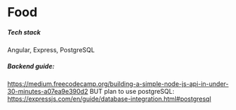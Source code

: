 # Food

##### Tech stack
Angular, Express, PostgreSQL


##### Backend guide:
https://medium.freecodecamp.org/building-a-simple-node-js-api-in-under-30-minutes-a07ea9e390d2 
BUT plan to use postgreSQL: https://expressjs.com/en/guide/database-integration.html#postgresql 
